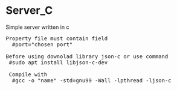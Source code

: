 # Server_C
Simple server written in c


<pre>
Property file must contain field
  #port="chosen port"

Before using downolad library json-c or use command
 #sudo apt install libjson-c-dev
 
 Compile with
  #gcc -o "name" -std=gnu99 -Wall -lpthread -ljson-c
  
  </pre>
